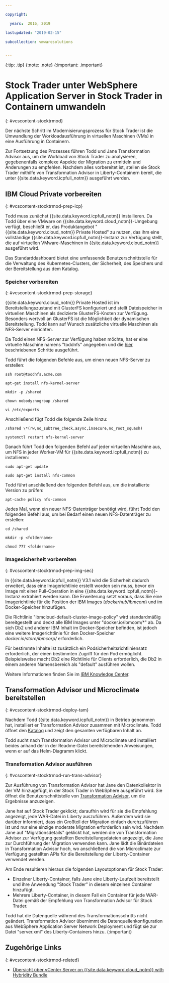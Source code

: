 ```yaml
---

copyright:

  years:  2016, 2019

lastupdated: "2019-02-15"

subcollection: vmwaresolutions


---
```


{:tip: .tip}
{:note: .note}
{:important: .important}

# Stock Trader unter WebSphere Application Server in Stock Trader in Containern umwandeln
{: #vcscontent-stocktrmod}

Der nächste Schritt im Modernisierungsprozess für Stock Trader ist die Umwandlung der Workloadausführung in virtuellen Maschinen (VMs) in eine Ausführung in Containern.

Zur Fortsetzung des Prozesses führen Todd und Jane Transformation Advisor aus, um die Workload von Stock Trader zu analysieren, gegebenenfalls komplexe Aspekte der Migration zu ermitteln und Änderungen zu empfehlen. Nachdem alles vorbereitet ist, stellen sie Stock Trader mithilfe von Transformation Advisor in Liberty-Containern bereit, die unter {{site.data.keyword.icpfull_notm}} ausgeführt werden.

## IBM Cloud Private vorbereiten
{: #vcscontent-stocktrmod-prep-icp}

Todd muss zunächst {{site.data.keyword.icpfull_notm}} installieren. Da Todd über eine VMware on {{site.data.keyword.cloud_notm}}-Umgebung verfügt, beschließt er, das Produktangebot "{{site.data.keyword.cloud_notm}} Private Hosted" zu nutzen, das ihm eine vollständige {{site.data.keyword.icpfull_notm}}-Instanz zur Verfügung stellt, die auf virtuellen VMware-Maschinen in {{site.data.keyword.cloud_notm}} ausgeführt wird.

Das Standarddashboard bietet eine umfassende Benutzerschnittstelle für die Verwaltung des Kubernetes-Clusters, der Sicherheit, des Speichers und der Bereitstellung aus dem Katalog.

### Speicher vorbereiten
{: #vcscontent-stocktrmod-prep-storage}

{{site.data.keyword.cloud_notm}} Private Hosted ist im Bereitstellungszustand mit GlusterFS konfiguriert und stellt Dateispeicher in virtuellen Maschinen als dedizierte GlusterFS-Knoten zur Verfügung. Besonders wertvoll an GlusterFS ist die Möglichkeit der dynamischen Bereitstellung. Todd kann auf Wunsch zusätzliche virtuelle Maschinen als NFS-Server einrichten.

Da Todd einen NFS-Server zur Verfügung haben möchte, hat er eine virtuelle Maschine namens "toddnfs" angegeben und die [hier](https://help.ubuntu.com/community/SettingUpNFSHowTo) beschriebenen Schritte ausgeführt.

Todd führt die folgenden Befehle aus, um einen neuen NFS-Server zu erstellen:

`ssh root@toodnfs.acme.com`

`apt-get install nfs-kernel-server`

`mkdir -p /shared`

`chown nobody:nogroup /shared`

`vi /etc/exports`

Anschließend fügt Todd die folgende Zeile hinzu:

`/shared \*(rw,no_subtree_check,async,insecure,no_root_squash)`

`systemctl restart nfs-kernel-server`

Danach führt Todd den folgenden Befehl auf jeder virtuellen Maschine aus, um NFS in jeder Worker-VM für {{site.data.keyword.icpfull_notm}} zu installieren:

`sudo apt-get update`

`sudo apt-get install nfs-common`

Todd führt anschließend den folgenden Befehl aus, um die installierte Version zu prüfen:

`apt-cache policy nfs-common`

Jedes Mal, wenn ein neuer NFS-Datenträger benötigt wird, führt Todd den folgenden Befehl aus, um bei Bedarf einen neuen NFS-Datenträger zu erstellen:

`cd /shared`

`mkdir -p <foldername>`

`chmod 777 <foldername>`

### Imagesicherheit vorbereiten
{: #vcscontent-stocktrmod-prep-img-sec}

In {{site.data.keyword.icpfull_notm}} V3.1 wird die Sicherheit dadurch erweitert, dass eine Imagerichtlinie erstellt worden sein muss, bevor ein Image mit einer Pull-Operation in eine {{site.data.keyword.icpfull_notm}}-Instanz extrahiert werden kann. Die Erweiterung setzt voraus, dass Sie eine Imagerichtlinie für die Position der IBM Images (*dockerhub/ibmcom*) und im Docker-Speicher hinzufügen.

Die Richtlinie "ibmcloud-default-cluster-image-policy" wird standardmäßig bereitgestellt und deckt alle IBM Images unter "docker.io/ibmcom/\*" ab. Da sich Db2 und anderer IBM Inhalt im Docker-Speicher befinden, ist jedoch eine weitere Imagerichtlinie für den Docker-Speicher *docker.io/store/ibmcorp/* erforderlich.

Für bestimmte Inhalte ist zusätzlich ein Podsicherheitsrichtliniensatz erforderlich, der einen bestimmten Zugriff für den Pod ermöglicht. Beispielsweise macht Db2 eine Richtlinie für Clients erforderlich, die Db2 in einem anderen Namensbereich als "default" ausführen wollen.

Weitere Informationen finden Sie im [IBM Knowledge Center](https://www.ibm.com/support/knowledgecenter/SSBS6K_3.1.0/manage_cluster/enable_pod_security.html).

## Transformation Advisor und Microclimate bereitstellen
{: #vcscontent-stocktrmod-deploy-tam}

Nachdem Todd {{site.data.keyword.icpfull_notm}} in Betrieb genommen hat, installiert er Transformation Advisor zusammen mit Microclimate. Todd öffnet den [Katalog](https://www.ibm.com/cloud/private/developer) und zeigt den gesamten verfügbaren Inhalt an.

Todd sucht nach Transformation Advisor und Microclimate und installiert beides anhand der in der Readme-Datei bereitstehenden Anweisungen, wenn er auf das Helm-Diagramm klickt.

### Transformation Advisor ausführen
{: #vcscontent-stocktrmod-run-trans-advisor}

Zur Ausführung von Transformation Advisor hat Jane den Datenkollektor in der VM hinzugefügt, in der Stock Trader in WebSphere ausgeführt wird. Sie öffnet die Benutzerschnittstelle von [Transformation Advisor](https://developer.ibm.com/recipes/tutorials/using-the-transformation-advisor-on-ibm-cloud-private/), um die Ergebnisse anzuzeigen.

Jane hat auf Stock Trader geklickt; daraufhin wird für sie die Empfehlung angezeigt, jede WAR-Datei in Liberty auszuführen. Außerdem wird sie darüber informiert, dass ein Großteil der Migration einfach durchzuführen ist und nur eine einzige moderate Migration erforderlich sein wird. Nachdem Jane auf "Migrationsdetails" geklickt hat, werden die von Transformation Advisor zur Verfügung gestellten Bereitstellungsdateien angezeigt, die Jane zur Durchführung der Migration verwenden kann. Jane lädt die Binärdateien in Transformation Advisor hoch, wo anschließend die von Microclimate zur Verfügung gestellten APIs für die Bereitstellung der Liberty-Container verwendet werden.

Am Ende resultieren hieraus die folgenden Layoutoptionen für Stock Trader:
* Einzelner Liberty-Container, falls Jane eine Liberty-Laufzeit bereitstellt und ihre Anwendung "Stock Trader" in diesem einzelnen Container hinzufügt.
* Mehrere Liberty-Container, in diesem Fall ein Container für jede WAR-Datei gemäß der Empfehlung von Transformation Advisor für Stock Trader.

Todd hat die Datenquelle während des Transformationsschritts nicht geändert. Transformation Advisor übernimmt die Datenquellenkonfiguration aus WebSphere Application Server Network Deployment und fügt sie zur Datei "server.xml" des Liberty-Containers hinzu.
{:important}

## Zugehörige Links
{: #vcscontent-stocktrmod-related}

* [Übersicht über vCenter Server on {{site.data.keyword.cloud_notm}} with Hybridity Bundle](/docs/services/vmwaresolutions/archiref/vcs?topic=vmware-solutions-vcs-hybridity-intro)
